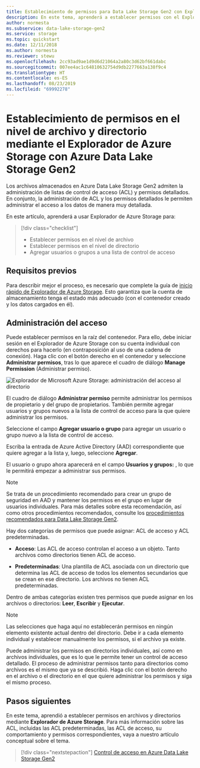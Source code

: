 ```yaml
---
title: Establecimiento de permisos para Data Lake Storage Gen2 con Explorador de Azure Storage
description: En este tema, aprenderá a establecer permisos con el Explorador de Azure Storage en archivos y directorios dentro de su cuenta de almacenamiento compatible con Azure Data Lake Storage Gen2.
author: normesta
ms.subservice: data-lake-storage-gen2
ms.service: storage
ms.topic: quickstart
ms.date: 12/11/2018
ms.author: normesta
ms.reviewer: stewu
ms.openlocfilehash: 2cc93ad9ae1d9d6d21064a2a80c3d62bf661dabc
ms.sourcegitcommit: 007ee4ac1c64810632754d9db2277663a138f9c4
ms.translationtype: HT
ms.contentlocale: es-ES
ms.lasthandoff: 08/23/2019
ms.locfileid: "69992278"
---
```

# <a name="set-file-and-directory-level-permissions-using-azure-storage-explorer-with-azure-data-lake-storage-gen2"></a>Establecimiento de permisos en el nivel de archivo y directorio mediante el Explorador de Azure Storage con Azure Data Lake Storage Gen2

Los archivos almacenados en Azure Data Lake Storage Gen2 admiten la administración de listas de control de acceso (ACL) y permisos detallados. En conjunto, la administración de ACL y los permisos detallados le permiten administrar el acceso a los datos de manera muy detallada.

En este artículo, aprenderá a usar Explorador de Azure Storage para:

> [!div class="checklist"]
> * Establecer permisos en el nivel de archivo
> * Establecer permisos en el nivel de directorio
> * Agregar usuarios o grupos a una lista de control de acceso

## <a name="prerequisites"></a>Requisitos previos

Para describir mejor el proceso, es necesario que complete la guía de [inicio rápido de Explorador de Azure Storage](data-lake-storage-Explorer.md). Esto garantiza que la cuenta de almacenamiento tenga el estado más adecuado (con el contenedor creado y los datos cargados en él).

## <a name="managing-access"></a>Administración del acceso

Puede establecer permisos en la raíz del contenedor. Para ello, debe iniciar sesión en el Explorador de Azure Storage con su cuenta individual con derechos para hacerlo (en contraposición al uso de una cadena de conexión). Haga clic con el botón derecho en el contenedor y seleccione **Administrar permisos**, tras lo que aparece el cuadro de diálogo **Manage Permission** (Administrar permiso).

![Explorador de Microsoft Azure Storage: administración del acceso al directorio](media/storage-quickstart-blobs-storage-Explorer/manageperms.png)

El cuadro de diálogo **Administrar permiso** permite administrar los permisos de propietario y del grupo de propietarios. También permite agregar usuarios y grupos nuevos a la lista de control de acceso para la que quiere administrar los permisos.

Seleccione el campo **Agregar usuario o grupo** para agregar un usuario o grupo nuevo a la lista de control de acceso.

Escriba la entrada de Azure Active Directory (AAD) correspondiente que quiere agregar a la lista y, luego, seleccione **Agregar**.

El usuario o grupo ahora aparecerá en el campo **Usuarios y grupos:** , lo que le permitirá empezar a administrar sus permisos.

> [!NOTE]
> Se trata de un procedimiento recomendado para crear un grupo de seguridad en AAD y mantener los permisos en el grupo en lugar de usuarios individuales. Para más detalles sobre esta recomendación, así como otros procedimientos recomendados, consulte los [procedimientos recomendados para Data Lake Storage Gen2](data-lake-storage-best-practices.md).

Hay dos categorías de permisos que puede asignar: ACL de acceso y ACL predeterminadas.

* **Acceso**: Las ACL de acceso controlan el acceso a un objeto. Tanto archivos como directorios tienen ACL de acceso.

* **Predeterminadas**: Una plantilla de ACL asociada con un directorio que determina las ACL de acceso de todos los elementos secundarios que se crean en ese directorio. Los archivos no tienen ACL predeterminadas.

Dentro de ambas categorías existen tres permisos que puede asignar en los archivos o directorios: **Leer**, **Escribir** y **Ejecutar**.

>[!NOTE]
> Las selecciones que haga aquí no establecerán permisos en ningún elemento existente actual dentro del directorio. Debe ir a cada elemento individual y establecer manualmente los permisos, si el archivo ya existe.

Puede administrar los permisos en directorios individuales, así como en archivos individuales, que es lo que le permite tener un control de acceso detallado. El proceso de administrar permisos tanto para directorios como archivos es el mismo que ya se describió. Haga clic con el botón derecho en el archivo o el directorio en el que quiere administrar los permisos y siga el mismo proceso.

## <a name="next-steps"></a>Pasos siguientes

En este tema, aprendió a establecer permisos en archivos y directorios mediante **Explorador de Azure Storage**. Para más información sobre las ACL, incluidas las ACL predeterminadas, las ACL de acceso, su comportamiento y permisos correspondientes, vaya a nuestro artículo conceptual sobre el tema.

> [!div class="nextstepaction"]
> [Control de acceso en Azure Data Lake Storage Gen2](data-lake-storage-access-control.md)
